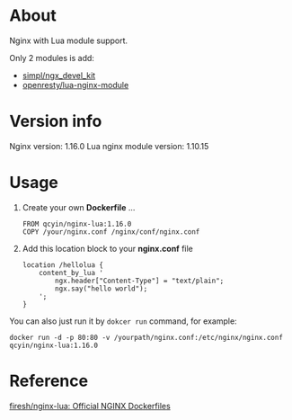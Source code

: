 # About

Nginx with Lua module support.

Only 2 modules is add:
 - [simpl/ngx_devel_kit](https://github.com/simpl/ngx_devel_kit)
 - [openresty/lua-nginx-module](https://github.com/openresty/lua-nginx-module)

# Version info

Nginx version: 1.16.0
Lua nginx module version: 1.10.15

# Usage

1. Create your own **Dockerfile** ...

    ```
    FROM qcyin/nginx-lua:1.16.0
    COPY /your/nginx.conf /nginx/conf/nginx.conf
    ```

2. Add this location block to your **nginx.conf** file

    ```
    location /hellolua {
        content_by_lua '
            ngx.header["Content-Type"] = "text/plain";
            ngx.say("hello world");
        ';
    }
    ```
You can also just run it by `dokcer run` command, for example:

  ```
  docker run -d -p 80:80 -v /yourpath/nginx.conf:/etc/nginx/nginx.conf qcyin/nginx-lua:1.16.0
  ```

# Reference

[firesh/nginx-lua: Official NGINX Dockerfiles](https://github.com/firesh/nginx-lua)